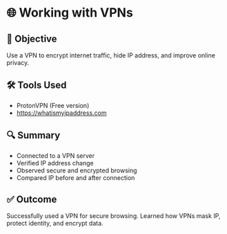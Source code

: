 #  🌐 Working with VPNs

## 🎯 Objective
Use a VPN to encrypt internet traffic, hide IP address, and improve online privacy.

## 🛠 Tools Used
- ProtonVPN (Free version)
- https://whatismyipaddress.com

## 🔍 Summary
- Connected to a VPN server
- Verified IP address change
- Observed secure and encrypted browsing
- Compared IP before and after connection

## ✅ Outcome
Successfully used a VPN for secure browsing. Learned how VPNs mask IP, protect identity, and encrypt data.
